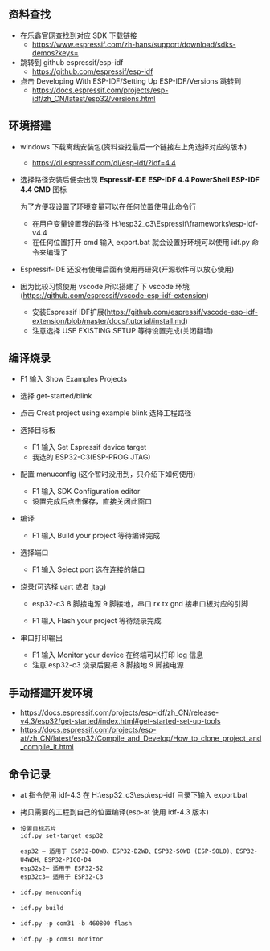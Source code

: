 ## 资料查找

- 在乐鑫官网查找到对应 SDK 下载链接
  - https://www.espressif.com/zh-hans/support/download/sdks-demos?keys=
- 跳转到 github espressif/esp-idf
  - https://github.com/espressif/esp-idf
- 点击 Developing With ESP-IDF/Setting Up ESP-IDF/Versions 跳转到
  - https://docs.espressif.com/projects/esp-idf/zh_CN/latest/esp32/versions.html

## 环境搭建

- windows 下载离线安装包(资料查找最后一个链接左上角选择对应的版本)

  - https://dl.espressif.com/dl/esp-idf/?idf=4.4

- 选择路径安装后便会出现 **Espressif-IDE**      **ESP-IDF 4.4 PowerShell**      **ESP-IDF 4.4 CMD** 图标

  为了方便我设置了环境变量可以在任何位置使用此命令行

  - 在用户变量设置我的路径 H:\esp32_c3\Espressif\frameworks\esp-idf-v4.4
  - 在任何位置打开 cmd 输入 export.bat 就会设置好环境可以使用 idf.py 命令来编译了

- Espressif-IDE 还没有使用后面有使用再研究(开源软件可以放心使用)

- 因为比较习惯使用 vscode 所以搭建了下 vscode 环境(https://github.com/espressif/vscode-esp-idf-extension)

  - 安装Espressif IDF扩展(https://github.com/espressif/vscode-esp-idf-extension/blob/master/docs/tutorial/install.md)
  - 注意选择 USE EXISTING SETUP 等待设置完成(关闭翻墙)
  
  
  
## 编译烧录

- F1 输入 Show Examples Projects

- 选择 get-started/blink

- 点击 Creat project using example blink 选择工程路径

- 选择目标板
  - F1 输入 Set Espressif device target
  - 我选的 ESP32-C3(ESP-PROG JTAG)
  
- 配置 menuconfig (这个暂时没用到，只介绍下如何使用)
  - F1 输入 SDK Configuration editor
  - 设置完成后点击保存，直接关闭此窗口
  
- 编译
  - F1 输入 Build your project 等待编译完成
  
- 选择端口
  - F1 输入 Select port 选在连接的端口
  
- 烧录(可选择 uart 或者 jtag)
  
  - esp32-c3  8 脚接电源 9 脚接地，串口 rx tx gnd 接串口板对应的引脚
  
  - F1 输入  Flash your project 等待烧录完成
  
- 串口打印输出
  - F1 输入  Monitor your device 在终端可以打印 log 信息
  - 注意 esp32-c3 烧录后要把 8 脚接地 9 脚接电源

  

## 手动搭建开发环境

- https://docs.espressif.com/projects/esp-idf/zh_CN/release-v4.3/esp32/get-started/index.html#get-started-set-up-tools
- https://docs.espressif.com/projects/esp-at/zh_CN/latest/esp32/Compile_and_Develop/How_to_clone_project_and_compile_it.html

## 命令记录

- at 指令使用 idf-4.3 在 H:\esp32_c3\esp\esp-idf 目录下输入 export.bat
- 拷贝需要的工程到自己的位置编译(esp-at 使用 idf-4.3 版本)

- ```
  设置目标芯片
  idf.py set-target esp32
  
  esp32 — 适用于 ESP32-D0WD、ESP32-D2WD、ESP32-S0WD (ESP-SOLO)、ESP32-U4WDH、ESP32-PICO-D4
  esp32s2— 适用于 ESP32-S2
  esp32c3— 适用于 ESP32-C3
  ```

- ```
  idf.py menuconfig
  ```

- ```
  idf.py build
  ```

- ```
  idf.py -p com31 -b 460800 flash
  ```

- ```c
  idf.py -p com31 monitor
  ```

  